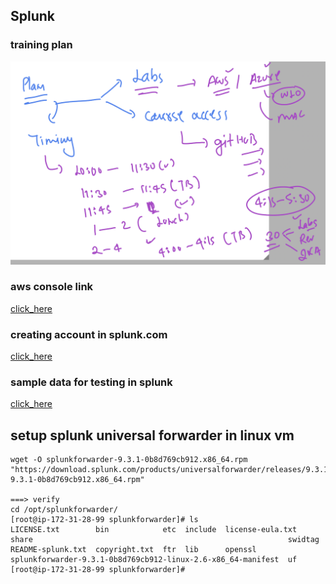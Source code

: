 ## Splunk 

### training plan 

<img src="plan.png">

### aws console link

[click_here](https://delvexdrive.signin.aws.amazon.com/console)

### creating account in splunk.com 

[click_here](https://www.splunk.com/en_us/download/splunk-cloud.html)

### sample data for testing in splunk 

[click_here](https://delvex-software-center.s3.ap-south-1.amazonaws.com/splunk-softwares/Practice_Data.zip)


## setup splunk universal forwarder in linux vm 

```
wget -O splunkforwarder-9.3.1-0b8d769cb912.x86_64.rpm "https://download.splunk.com/products/universalforwarder/releases/9.3.1/linux/splunkforwarder-9.3.1-0b8d769cb912.x86_64.rpm"

===> verify 
cd /opt/splunkforwarder/
[root@ip-172-31-28-99 splunkforwarder]# ls
LICENSE.txt        bin            etc  include  license-eula.txt  share                                                         swidtag
README-splunk.txt  copyright.txt  ftr  lib      openssl           splunkforwarder-9.3.1-0b8d769cb912-linux-2.6-x86_64-manifest  uf
[root@ip-172-31-28-99 splunkforwarder]# 

```

